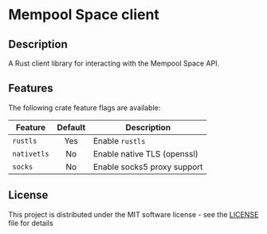 # Mempool Space client

## Description

A Rust client library for interacting with the Mempool Space API.

## Features

The following crate feature flags are available:

| Feature     | Default | Description                 |
|-------------|:-------:|-----------------------------|
| `rustls`    |   Yes   | Enable `rustls`             |
| `nativetls` |   No    | Enable native TLS (openssl) |
| `socks`     |   No    | Enable socks5 proxy support |

## License

This project is distributed under the MIT software license - see the [LICENSE](LICENSE) file for details
